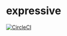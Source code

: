 # expressive

[![CircleCI](https://circleci.com/gh/CarlCui/expressive/tree/master.svg?style=svg)](https://circleci.com/gh/CarlCui/expressive/tree/master)
